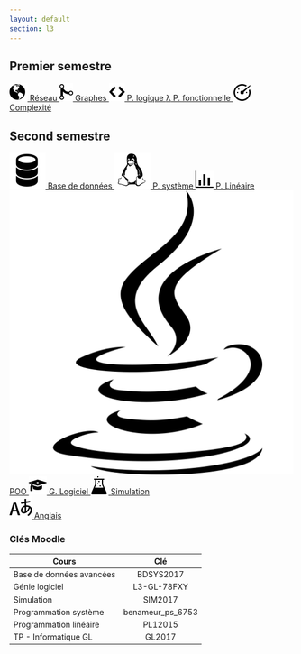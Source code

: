 ```yaml
---
layout: default
section: l3
---
```


<h2>Premier semestre</h2>

<div class="grid">
  <a href="s1/reseau.html" class="link">
    <img src="/icons/reseau.svg">
    Réseau
  </a>

  <a href="s1/graphes.html" class="link">
    <img src="/icons/graph.svg">
    Graphes
  </a>

  <a href="s1/logique.html" class="link">
    <img src="/icons/logique.svg">
    P. logique
  </a>

  <a href="s1/fonctionnelle.html" class="link">
    <span class="icon">λ</span>
    P. fonctionnelle
  </a>

  <a href="s1/complexite.html" class="link">
    <img src="/icons/complexite.svg">
    Complexité
  </a>
</div>

<div class="clearer"></div>

<h2>Second semestre</h2>

<div class="grid">
  <a href="s2/bdd.html" class="link">
    <img src="/icons/bdd.svg">
    Base de données
  </a>

  <a href="s2/systeme.html" class="link">
    <img src="/icons/linux.svg">
    P. système
  </a>

  <a href="s2/lineaire.html" class="link">
    <img src="/icons/lineaire.svg">
    P. Linéaire
  </a>
</div>

<div class="grid">
  <a href="s2/poo.html" class="link">
    <img src="/icons/poo.svg">
    POO
  </a>

  <a href="s2/logiciel.html" class="link">
    <img src="/icons/logiciel.svg">
    G. Logiciel
  </a>

  <a href="s2/simulation.html" class="link">
    <img src="/icons/simulation.svg">
    Simulation
  </a>
</div>

<div class="grid">
  <a href="s2/anglais.html" class="link">
    <img src="/icons/anglais.svg">
    Anglais
  </a>
</div>

<h3>Clés Moodle</h3>

| Cours                    | Clé |
|--------------------------|:----------------:|
| Base de données avancées | BDSYS2017        |
| Génie logiciel           | L3-GL-78FXY      |
| Simulation               | SIM2017          |
| Programmation système    | benameur_ps_6753 |
| Programmation linéaire   | PL12015          |
| TP - Informatique GL     | GL2017           |

